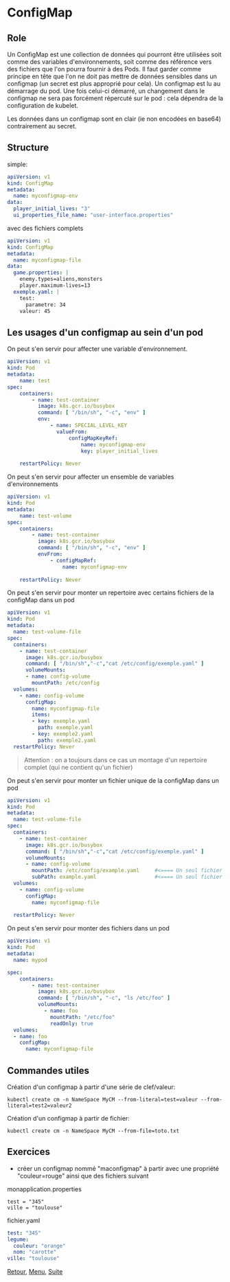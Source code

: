 # ConfigMap
## Role
Un ConfigMap est une collection de données qui pourront être utilisées soit comme des variables d'environnements, soit comme des référence vers des fichiers que l'on pourra fournir à des Pods.
Il faut garder comme principe en tête que l'on ne doit pas mettre de données sensibles dans un configmap (un secret est plus approprié pour cela).
Un configmap est lu au démarrage du pod. Une fois celui-ci démarré, un changement dans le configmap ne sera pas forcément répercuté sur le pod : cela dépendra de la configuration de kubelet.

Les données dans un configmap sont en clair (ie non encodées en base64) contrairement au secret.

## Structure
simple:
```yaml
apiVersion: v1
kind: ConfigMap
metadata:
  name: myconfigmap-env
data:
  player_initial_lives: "3"
  ui_properties_file_name: "user-interface.properties"
```
avec des fichiers complets 
```yaml
apiVersion: v1
kind: ConfigMap
metadata:
  name: myconfigmap-file
data:
  game.properties: |
    enemy.types=aliens,monsters
    player.maximum-lives=13
  exemple.yaml: |
    test:
      parametre: 34
    valeur: 45
```
## Les usages d'un configmap au sein d'un pod
On peut s'en servir pour affecter une variable d'environnement.
```yaml
apiVersion: v1
kind: Pod
metadata:
    name: test
spec:
    containers:
        - name: test-container
          image: k8s.gcr.io/busybox
          command: [ "/bin/sh", "-c", "env" ]
          env:
              - name: SPECIAL_LEVEL_KEY
                valueFrom:
                    configMapKeyRef:
                        name: myconfigmap-env
                        key: player_initial_lives
                        
    restartPolicy: Never
``` 
On peut s'en servir pour affecter un ensemble de variables d'environnements
```yaml
apiVersion: v1
kind: Pod
metadata:
    name: test-volume
spec:
    containers:
        - name: test-container
          image: k8s.gcr.io/busybox
          command: [ "/bin/sh", "-c", "env" ]
          envFrom:
              - configMapRef:
                  name: myconfigmap-env
                        
    restartPolicy: Never
```
On peut s'en servir pour monter un repertoire avec certains fichiers de la configMap dans un pod
```yaml
apiVersion: v1
kind: Pod
metadata:
  name: test-volume-file
spec:
  containers:
    - name: test-container
      image: k8s.gcr.io/busybox
      command: [ "/bin/sh","-c","cat /etc/config/exemple.yaml" ]
      volumeMounts:
      - name: config-volume
        mountPath: /etc/config
  volumes:
    - name: config-volume
      configMap:
        name: myconfigmap-file
        items:
        - key: exemple.yaml
          path: exemple.yaml
        - key: exemple2.yaml
          path: exemple2.yaml        
  restartPolicy: Never
```

> Attention : on a toujours dans ce cas un montage d'un repertoire complet (qui ne contient qu'un fichier) 

On peut s'en servir pour monter un fichier unique de la configMap dans un pod 
```yaml
apiVersion: v1
kind: Pod
metadata:
  name: test-volume-file
spec:
  containers:
    - name: test-container
      image: k8s.gcr.io/busybox
      command: [ "/bin/sh","-c","cat /etc/config/exemple.yaml" ]
      volumeMounts:
      - name: config-volume
        mountPath: /etc/config/example.yaml     #<==== Un seul fichier sera posé dans le repertoire
        subPath: example.yaml                   #<==== Un seul fichier contenu dans la CM 
  volumes:
    - name: config-volume
      configMap:
        name: myconfigmap-file
  
  restartPolicy: Never
```
 
On peut s'en servir pour monter des fichiers dans un pod
```yaml
apiVersion: v1
kind: Pod
metadata:
  name: mypod

spec:
    containers:
        - name: test-container
          image: k8s.gcr.io/busybox
          command: [ "/bin/sh", "-c", "ls /etc/foo" ]
          volumeMounts:
            - name: foo
              mountPath: "/etc/foo"
              readOnly: true
  volumes:
  - name: foo
    configMap:
      name: myconfigmap-file
```

## Commandes utiles
Création d'un configmap à partir d'une série de clef/valeur:
```
kubectl create cm -n NameSpace MyCM --from-literal=test=valeur --from-literal=test2=valeur2
```

Création d'un configmap à partir de fichier:
```
kubectl create cm -n NameSpace MyCM --from-file=toto.txt
```
## Exercices
- créer un configmap nommé "maconfigmap" à partir avec une propriété "couleur=rouge" ainsi que des fichiers suivant

monapplication.properties
```properties
test = "345"
ville = "toulouse"
```

fichier.yaml
```yaml
test: "345"
legume:
  couleur: "orange"
  nom: "carotte"
ville: "toulouse"
```

[Retour](https://obeyler.github.io/Formation-K8S/Chapitres/LabelAnnotation.html), [Menu](https://obeyler.github.io/Formation-K8S/), [Suite](https://obeyler.github.io/Formation-K8S/Chapitres/Secret.html)
